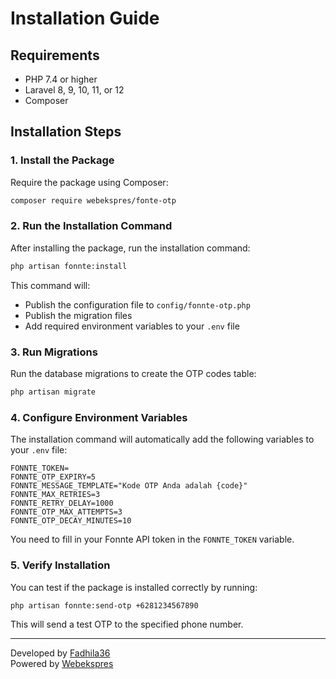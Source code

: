 # Installation Guide

## Requirements

- PHP 7.4 or higher
- Laravel 8, 9, 10, 11, or 12
- Composer

## Installation Steps

### 1. Install the Package

Require the package using Composer:

```bash
composer require webekspres/fonte-otp
```

### 2. Run the Installation Command

After installing the package, run the installation command:

```bash
php artisan fonnte:install
```

This command will:
- Publish the configuration file to `config/fonnte-otp.php`
- Publish the migration files
- Add required environment variables to your `.env` file

### 3. Run Migrations

Run the database migrations to create the OTP codes table:

```bash
php artisan migrate
```

### 4. Configure Environment Variables

The installation command will automatically add the following variables to your `.env` file:

```env
FONNTE_TOKEN=
FONNTE_OTP_EXPIRY=5
FONNTE_MESSAGE_TEMPLATE="Kode OTP Anda adalah {code}"
FONNTE_MAX_RETRIES=3
FONNTE_RETRY_DELAY=1000
FONNTE_OTP_MAX_ATTEMPTS=3
FONNTE_OTP_DECAY_MINUTES=10
```

You need to fill in your Fonnte API token in the `FONNTE_TOKEN` variable.

### 5. Verify Installation

You can test if the package is installed correctly by running:

```bash
php artisan fonnte:send-otp +6281234567890
```

This will send a test OTP to the specified phone number.

---

Developed by [Fadhila36](https://github.com/Fadhila36)  
Powered by [Webekspres](https://webekspres.id)